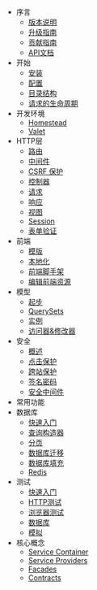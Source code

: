 - 序言
    - [版本说明](/docs/{{version}}/releases)
    - [升级指南](/docs/{{version}}/upgrade)
    - [贡献指南](/docs/{{version}}/contributions)
    - [API文档](/api/{{version}})
- 开始
    - [安装](/docs/{{version}}/installation)
    - [配置](/docs/{{version}}/configuration)
    - [目录结构](/docs/{{version}}/structure)
    - [请求的生命周期](/docs/{{version}}/lifecycle)
- 开发环境
    - [Homestead](/docs/{{version}}/homestead)
    - [Valet](/docs/{{version}}/valet)
- HTTP层
    - [路由](/docs/{{version}}/routing)
    - [中间件](/docs/{{version}}/middleware)
    - [CSRF 保护](/docs/{{version}}/csrf)
    - [控制器](/docs/{{version}}/controllers)
    - [请求](/docs/{{version}}/requests)
    - [响应](/docs/{{version}}/responses)
    - [视图](/docs/{{version}}/views)
    - [Session](/docs/{{version}}/session)
    - [表单验证](/docs/{{version}}/validation)
- 前端
    - [模版](/docs/{{version}}/blade)
    - [本地化](/docs/{{version}}/localization)
    - [前端脚手架](/docs/{{version}}/frontend)
    - [编辑前端资源](/docs/{{version}}/mix)
- 模型
    - [起步](/docs/{{version}}/)
    - [QuerySets](/docs/{{version}}/)
    - [实例](/docs/{{version}}/)
    - [访问器&修改器](/docs/{{version}}/)
- 安全
    - [概述](/docs/{{version}}/)
    - [点击保护](/docs/{{version}}/)
    - [跨站保护](/docs/{{version}}/)
    - [签名密码](/docs/{{version}}/)
    - [安全中间件](/docs/{{version}}/)
- 常用功能
- 数据库
    - [快速入门](/docs/{{version}}/)
    - [查询构造器](/docs/{{version}}/)
    - [分页](/docs/{{version}}/)
    - [数据库迁移](/docs/{{version}}/)
    - [数据库填充](/docs/{{version}}/)
    - [Redis](/docs/{{version}}/)
- 测试
    - [快速入门](/docs/{{version}}/testing)
    - [HTTP测试](/docs/{{version}}/http-tests)
    - [浏览器测试](/docs/{{version}}/dusk)
    - [数据库](/docs/{{version}}/database-testing)
    - [模拟](/docs/{{version}}/mocking)
- 核心概念
    - [Service Container](/docs/{{version}}/container)
    - [Service Providers](/docs/{{version}}/providers)
    - [Facades](/docs/{{version}}/facades)
    - [Contracts](/docs/{{version}}/contracts)


